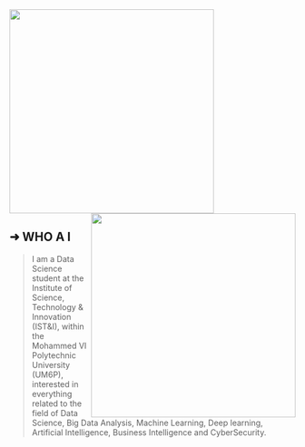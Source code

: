 <img align='center' src="https://github-readme-stats.vercel.app/api?username=zzak00&show_icons=true&theme=dark&hide_border=true&hide_title=true" width="360">

<img align='right' src="https://github-readme-stats.vercel.app/api/top-langs/?username=zzak00&show_icons=true&theme=dark&hide_border=true&hide_title=true" width="360">


<div align='left'>
  
## ➜  WHO A I
>  I am a Data Science student at the Institute of Science, Technology & Innovation (IST&I), within the Mohammed VI Polytechnic University (UM6P), interested in everything related to the field of Data Science, Big Data Analysis, Machine Learning, Deep learning, Artificial Intelligence, Business Intelligence and CyberSecurity.

</div>

